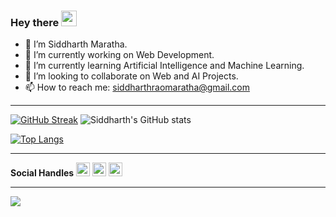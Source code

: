 <!-- Hi there 👋-->
### Hey there <img src="https://media.giphy.com/media/hvRJCLFzcasrR4ia7z/giphy.gif" width="25px">

- 👋 I’m Siddharth Maratha.
- 🔭 I’m currently working on Web Development.
- 🌱 I’m currently learning Artificial Intelligence and Machine Learning.
- 👯 I’m looking to collaborate on Web and AI Projects. 
- 📫 How to reach me: siddharthraomaratha@gmail.com 
<hr>


<!--  ![Siddharth's GitHub stats](https://github-readme-stats.vercel.app/api?username=siddharthmaratha&theme=highcontrast&show_icons=true)  -->
[![GitHub Streak](https://github-readme-streak-stats.herokuapp.com/?user=siddharthmaratha&theme=neon-dark)](https://git.io/streak-stats)
![Siddharth's GitHub stats](https://github-readme-stats.vercel.app/api?username=siddharthmaratha&show_icons=true&theme=dark)

[![Top Langs](https://github-readme-stats.vercel.app/api/top-langs/?username=siddharthmaratha&layout=compact)](https://github.com/anuraghazra/github-readme-stats) 
<hr>


<b>Social Handles</b>
<a>
[<img alt="Siddharth Maratha | LinkedIN" width="22px" src="https://raw.githubusercontent.com/peterthehan/peterthehan/master/assets/linkedin.svg" />]("https://www.linkedin.com/in/siddharth-maratha-390993194/")
[<img alt="Siddharth Maratha | Twitter" width="22px" src="https://raw.githubusercontent.com/peterthehan/peterthehan/master/assets/twitter.svg" />]("https://twitter.com/SiddharthhRao") 
[<img alt="Siddharth Maratha | Instagram" width="22px" src="https://image.flaticon.com/icons/png/512/1384/1384063.png">]("https://instagram.com/siddharth_.24/")
</a>
<hr>

![](https://komarev.com/ghpvc/?username=your-github-siddharthmaratha&color=red&style=plastic)

